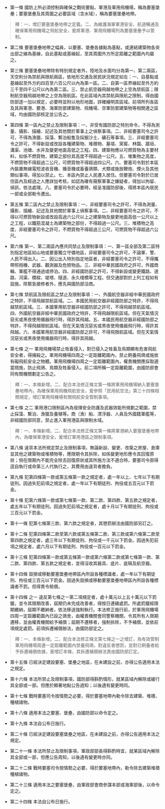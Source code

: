 * 第一條 國防上所必須控制與確保之戰術要點、軍港及軍用飛機場，稱為要塞堡壘；要塞堡壘及其周圍之必要區域（含水域），稱為要塞堡壘地帶。

> 釋：一、增訂要塞堡壘地帶之定義。二、為維護海軍軍港安全、航道暢通及確保軍用飛機場之飛航安全，爰將軍港、軍用飛機場列為要塞堡壘予以管制。

* 第二條 要塞堡壘地帶之幅員，以要塞、堡壘各據點為基點，或連結建築物各突出部之線為基線，自此基點或基線起，至其周圍外方所定距離之範圍內均屬之。

* 第三條 要塞堡壘地帶除有特別規定者外，陸地及水面均分為第一、第二兩區，天空則分為禁航與限航兩區，依地形交通及居民狀況規定如左：一、自基點或基線起至外方約四百至六百公尺以內為第一區。二、自第一區界線起至外方約三千至四千公尺以內為第二區。三、禁止航空器飛越地帶之上空為禁航區；限制航空器飛越地帶之上空為限航區。在此區域內其禁航與限航之限制，得由國防部逐一加以規定，必要時並附以地形地圖，詳確繪明其區域。前項所列各區及其與軍港、要港、海軍防禦建築物、飛機場、空軍防禦建築物等相關連之區域，均由國防部核定並公告之。

* 第四條 第一區內之禁止及限制事項：一、非受有國防部之特別命令，不得為測量、攝影、描繪、記述及其他關於軍事上之偵察事項。二、非經要塞司令之許可，不得為漁獵、採藻、繫泊船隻及採掘沙土、礦石等事項。三、非經要塞司令之許可，不得新設或改設各種建築物、堆積物、墓墳、窯窖、林園、牆垣、溝渠、池塘、水井及變更地面高低之工程。四、建築物應以可燃質物為主要材料，如係不燃質物，建築之部份其高度不得超過一公尺。五、堆集物之高度，不燃質物不得超過二公尺，可燃質物不得超過四公尺。六、要塞司令對於本區內裝置無線電短波收音機、播音機或畜養鴿類、犬類或施放鞭炮、煙火及其他類似事項，得加以禁止。七、本區內禁止人民遷入居住。但要塞司令對於已居住區內及經過之人應詳加考核，如認為確有窺察軍事之嫌疑者，得加以拘留、偵訊，依法處理。八、要塞司令於必要時，經呈准國防部後，得將本區內居民一部或全部勒令遷出。

* 第五條 第二區內之禁止及限制事項：一、非經要塞司令之許可，不得為測量、攝影、描繪、記述及其他關於軍事上偵察事項。二、非經要塞司令之許可，不得以可燃質物新設或改設高過六公尺以上之建築物及變更地面高低一公尺以上之工程，以鐵筋混凝土為建築物之部份，不得超過一公尺。三、堆積物之高度，非經要塞司令之許可，不燃質物不得超過三公尺，可燃質物不得超過六公尺。

* 第六條 第一、第二兩區內應共同禁止及限制事項：一、第一區全部及第二區特別指定地區如山地或要塞獨立守備地區，非經要塞司令之許可，不論軍、警、人民不得出入。二、因公出入特別指定地區者，非經要塞司令之許可，不得攜帶照相機、武器、觀測器及危險物品。三、非經中華民國政府之許可，外國商輪、軍艦不得通過或停泊。四、非經國防部之許可，不得新設或變更鐵路、道路、河渠、橋樑、堤塔、隧道、永久棧橋等工程。但交通部對於上列工程如有設施，除緊急搶修者外，應先與國防部洽商。

* 第七條 禁航區及限航區之禁止及限制事項：一、外國航空器非經中華民國政府之特許，不得飛越禁航區域。二、本國民用航空器非經國防部之特許，不得飛越禁航區域。三、本國軍用航空器非經國防部之許可，不得飛越禁航區域。四、外國航空器非經中華民國政府之特許，不得飛越限航區域。但在天氣情況惡劣或黑夜使用儀器飛行時，得許其飛越。五、本國民用航空器非經國防部之特許，不得飛越限航區域。但在天氣情況惡劣或黑夜使用儀器飛行時，得許其飛越。六、本國軍用航空器非經國防部之許可，不得飛限航區域。但在天氣情況惡劣或黑夜使用儀器飛行時，得許其飛越。

* 第七條 之一 軍用飛機場禁止牲畜侵入，對已侵入之牲畜及鳥類顯有危害飛航安全者，得捕殺之。軍用飛機場四周之一定距離範圍內，禁止飼養飛鴿或施放有礙飛航安全之物體。軍用飛機場四周之一定距離範圍內，權責機關應採取適當措施，防止飛鴿、鳥類及牲畜侵入。前二項所稱一定距離範圍，由國防部會同有關機關劃定公告之。

> 釋：一、本條新增。二、配合本法修正條文第一條將軍用飛機場納入要塞堡壘地帶內，為確保軍用飛機飛航安全，爰參照「民用航空法」第三十四條相關規定，增訂軍用飛機場有關飛航安全管制事項。

* 第七條 之二 軍用港口限制區內為發揮安全防護及武器效能所規劃之範圍，禁止採藻、繫泊、漁獵及養殖等。商（漁）船、漂浮器、人員及外國籍軍艦等，非經國防部同意，禁止進入軍用港區與限制水域。

> 釋：一、本條新增。二、配合本法修正條文第一條將軍港納入要塞堡壘地帶內，為確保軍港安全，爰增訂軍用港區之限制事項。

* 第八條 違背本法所規定禁止及限制事項，無論新設、變更、改築之房屋、倉庫並其他之建築物或堆積物等，應限期令其拆除，如係變更地形應令其回復原狀；倘在限期內不能完全除去回復原狀或其所施方法不適合時，要塞司令部得逕自執行或命第三人代執行之，其費用由違背者擔負。

* 第九條 犯第四條第一款或第五條第一款之規定者，處一年以上、七年以下有期徒刑。因過失犯前項之規定者，處一年以下有期徒刑、拘役或五百元以下罰金。

* 第十條 犯第六條第一款或第七條第一款、第二款、第四款、第五款之規定者，處五年以下有期徒刑。因過失犯前項之規定者，處十月以下有期徒刑、拘役或三百元以下罰金。

* 第十一條 犯第七條第三款、第六款之規定者，其懲罰辦法由國防部另訂之。

* 第十二條 犯第四條第二款至第六款或第五條第二款、第三款或第六條第二款至第四款之規定者，處三年以下有期徒刑、拘役或一千元以下罰金。因過失犯前項之規定者，處六月以下有期徒刑、拘役或一百元以下罰金。

* 第十三條 犯第四條第一款或第五條第一款或第六條第二款或第七條第一款、第二款、第四款、第五款之規定者，並得沒收其器具、底片、底稿及航空器。

* 第十四條 毀損或移動要塞堡壘地帶區內所設各種標識者，處一年以下有期徒刑、拘役或三百元以下罰金。因過失毀損或移動要塞堡壘地帶區內所設各種標識者不罰。但得責令賠償。

* 第十四條 之一 違反第七條之一第二項規定者，處十萬元以上五十萬元以下罰鍰，並令其限期改善，屆期仍未完成改善者，得按日連續處罰。所處罰鍰經限期繳納，屆期不繳納者，依法移送強制執行。本法修正施行前，於軍用飛機場四周一定距離範圍內已設之鴿舍，由權責機關會同警察機關，令其所有人限期遷移，並由權責機關給予補償；屆期不遷移者，強制拆除，不予補償，並依前項規定處罰。前項拆遷補償辦法，由國防部定之。

> 釋：一、本條新增。二、配合本法修正條文第七條之一之增訂，為有效管制軍用飛機場周邊一定距離範圍內禁養飛鴿，對違反者懲罰，並對已飼養者給予拆遷補償依據，爰增訂本條，其拆遷補償辦法責由國防部訂定。

* 第十五條 已經決定建設要塞、堡壘之地區，在未建設之前，亦得公告適用本法之規定。

* 第十六條 本法所禁止及限制事項，國防部得斟酌情形，就某區域內解除或緩行其全部或一部。但應於顯著地點公告週知；以後遇有變更時同。

* 第十七條 戰時要塞司令按情勢之必要，得於要塞地帶內勒令除去建築、堆積、種植諸物。

* 第十八條 適用本法之要塞、堡壘，由國防部以命令定之。

* 第十九條 本法自公布日施行。

* 第二十條 已經決定建設要塞堡壘之地區，在未建設之前，亦得公告適用本法之規定。

* 第二十一條 本法所禁止及限制事項，軍政部部長得斟酌時宜，就某區域內解除其全部或一部，但應公告周知，以後遇有變更時亦同。

* 第二十二條 戰時要塞司令按情勢之必要，得於要塞地帶內，勒令除去建築堆積種植諸物。

* 第二十三條 適用本法之要塞堡壘，由軍政部會商參謀本部或海軍部後，以命令定之。

* 第二十四條 本法自公布日施行。

